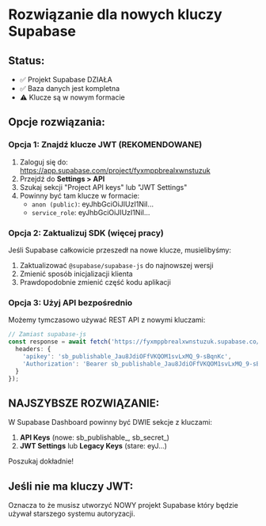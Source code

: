 # Rozwiązanie dla nowych kluczy Supabase

## Status:
- ✅ Projekt Supabase DZIAŁA
- ✅ Baza danych jest kompletna
- ⚠️ Klucze są w nowym formacie

## Opcje rozwiązania:

### Opcja 1: Znajdź klucze JWT (REKOMENDOWANE)

1. Zaloguj się do: https://app.supabase.com/project/fyxmppbrealxwnstuzuk
2. Przejdź do **Settings > API**
3. Szukaj sekcji "Project API keys" lub "JWT Settings"
4. Powinny być tam klucze w formacie:
   - `anon (public)`: eyJhbGciOiJIUzI1NiI...
   - `service_role`: eyJhbGciOiJIUzI1NiI...

### Opcja 2: Zaktualizuj SDK (więcej pracy)

Jeśli Supabase całkowicie przeszedł na nowe klucze, musielibyśmy:

1. Zaktualizować `@supabase/supabase-js` do najnowszej wersji
2. Zmienić sposób inicjalizacji klienta
3. Prawdopodobnie zmienić część kodu aplikacji

### Opcja 3: Użyj API bezpośrednio

Możemy tymczasowo używać REST API z nowymi kluczami:

```typescript
// Zamiast supabase-js
const response = await fetch('https://fyxmppbrealxwnstuzuk.supabase.co/rest/v1/users', {
  headers: {
    'apikey': 'sb_publishable_Jau8JdiOFfVKQOM1svLxMQ_9-sBqnKc',
    'Authorization': 'Bearer sb_publishable_Jau8JdiOFfVKQOM1svLxMQ_9-sBqnKc'
  }
});
```

## NAJSZYBSZE ROZWIĄZANIE:

W Supabase Dashboard powinny być DWIE sekcje z kluczami:
1. **API Keys** (nowe: sb_publishable_, sb_secret_)
2. **JWT Settings** lub **Legacy Keys** (stare: eyJ...)

Poszukaj dokładnie!

## Jeśli nie ma kluczy JWT:

Oznacza to że musisz utworzyć NOWY projekt Supabase który będzie używał starszego systemu autoryzacji.
